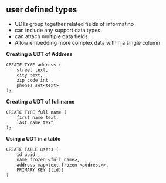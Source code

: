 ## user defined types 

- UDTs group together related fields of informatino
- can include any support data types 
- can attach multiple data fields 
- Allow embedding more complex data within a single column

**Creating a UDT of Address**
```
CREATE TYPE address (
    street text,
    city text,
    zip code int ,
    phones set<text>
);
```

**Creating a UDT of full name**
```
CREATE TYPE full name (
    first name text,
    last name text 
);
```
**Using a UDT in a table**

```
CREATE TABLE users (
    id uuid ,
    name frozen <full name>,
    address map<text,frozen <address>>,
    PRIMARY KEY ((id))
)
```

